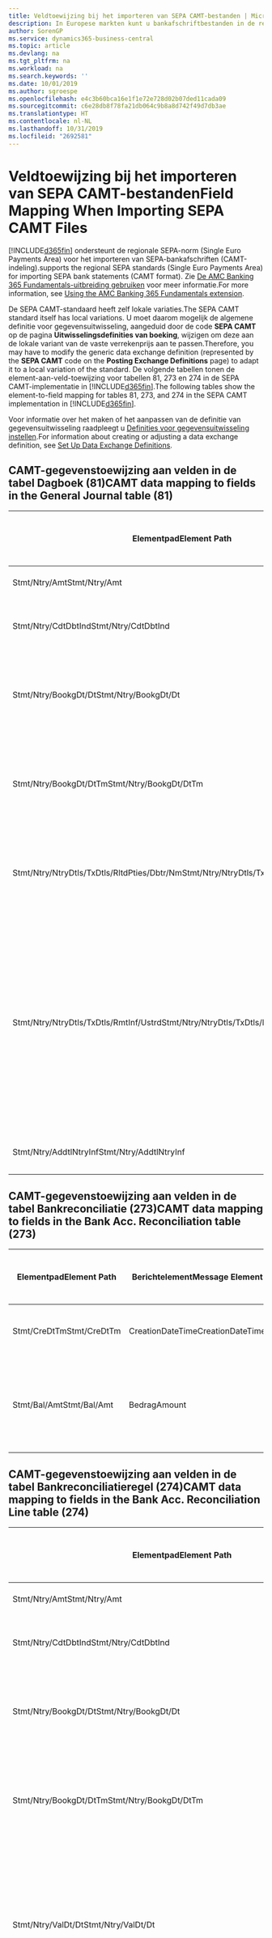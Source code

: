 ```yaml
---
title: Veldtoewijzing bij het importeren van SEPA CAMT-bestanden | Microsoft Docs
description: In Europese markten kunt u bankafschriftbestanden in de regionale SEPA-norm (Single Euro Payments Area) importeren.
author: SorenGP
ms.service: dynamics365-business-central
ms.topic: article
ms.devlang: na
ms.tgt_pltfrm: na
ms.workload: na
ms.search.keywords: ''
ms.date: 10/01/2019
ms.author: sgroespe
ms.openlocfilehash: e4c3b60bca16e1f1e72e728d02b07ded11cada09
ms.sourcegitcommit: c6e28db8f78fa21db064c9b8a8d742f49d7db3ae
ms.translationtype: HT
ms.contentlocale: nl-NL
ms.lasthandoff: 10/31/2019
ms.locfileid: "2692581"
---
```

# <a name="field-mapping-when-importing-sepa-camt-files"></a><span data-ttu-id="7e3c9-103">Veldtoewijzing bij het importeren van SEPA CAMT-bestanden</span><span class="sxs-lookup"><span data-stu-id="7e3c9-103">Field Mapping When Importing SEPA CAMT Files</span></span>
[!INCLUDE[d365fin](includes/d365fin_md.md)] <span data-ttu-id="7e3c9-104">ondersteunt de regionale SEPA-norm (Single Euro Payments Area) voor het importeren van SEPA-bankafschriften (CAMT-indeling).</span><span class="sxs-lookup"><span data-stu-id="7e3c9-104">supports the regional SEPA standards (Single Euro Payments Area) for importing SEPA bank statements (CAMT format).</span></span> <span data-ttu-id="7e3c9-105">Zie [De AMC Banking 365 Fundamentals-uitbreiding gebruiken](ui-extensions-amc-banking.md) voor meer informatie.</span><span class="sxs-lookup"><span data-stu-id="7e3c9-105">For more information, see [Using the AMC Banking 365 Fundamentals extension](ui-extensions-amc-banking.md).</span></span>  

 <span data-ttu-id="7e3c9-106">De SEPA CAMT-standaard heeft zelf lokale variaties.</span><span class="sxs-lookup"><span data-stu-id="7e3c9-106">The SEPA CAMT standard itself has local variations.</span></span> <span data-ttu-id="7e3c9-107">U moet daarom mogelijk de algemene definitie voor gegevensuitwisseling, aangeduid door de code **SEPA CAMT** op de pagina **Uitwisselingsdefinities van boeking**, wijzigen om deze aan de lokale variant van de vaste verrekenprijs aan te passen.</span><span class="sxs-lookup"><span data-stu-id="7e3c9-107">Therefore, you may have to modify the generic data exchange definition (represented by the **SEPA CAMT** code on the **Posting Exchange Definitions** page) to adapt it to a local variation of the standard.</span></span> <span data-ttu-id="7e3c9-108">De volgende tabellen tonen de element-aan-veld-toewijzing voor tabellen 81, 273 en 274 in de SEPA CAMT-implementatie in [!INCLUDE[d365fin](includes/d365fin_md.md)].</span><span class="sxs-lookup"><span data-stu-id="7e3c9-108">The following tables show the element-to-field mapping for tables 81, 273, and 274 in the SEPA CAMT implementation in [!INCLUDE[d365fin](includes/d365fin_md.md)].</span></span>  

 <span data-ttu-id="7e3c9-109">Voor informatie over het maken of het aanpassen van de definitie van gegevensuitwisseling raadpleegt u [Definities voor gegevensuitwisseling instellen](across-how-to-set-up-data-exchange-definitions.md).</span><span class="sxs-lookup"><span data-stu-id="7e3c9-109">For information about creating or adjusting a data exchange definition, see [Set Up Data Exchange Definitions](across-how-to-set-up-data-exchange-definitions.md).</span></span>  

## <a name="camt-data-mapping-to-fields-in-the-general-journal-table-81"></a><span data-ttu-id="7e3c9-110">CAMT-gegevenstoewijzing aan velden in de tabel Dagboek (81)</span><span class="sxs-lookup"><span data-stu-id="7e3c9-110">CAMT data mapping to fields in the General Journal table (81)</span></span>  

|<span data-ttu-id="7e3c9-111">Elementpad</span><span class="sxs-lookup"><span data-stu-id="7e3c9-111">Element Path</span></span>|<span data-ttu-id="7e3c9-112">Berichtelement</span><span class="sxs-lookup"><span data-stu-id="7e3c9-112">Message Element</span></span>|<span data-ttu-id="7e3c9-113">Gegevenssoort</span><span class="sxs-lookup"><span data-stu-id="7e3c9-113">Data Type</span></span>|<span data-ttu-id="7e3c9-114">Omschrijving</span><span class="sxs-lookup"><span data-stu-id="7e3c9-114">Description</span></span>|<span data-ttu-id="7e3c9-115">Identificatie voor een negatief teken</span><span class="sxs-lookup"><span data-stu-id="7e3c9-115">Negative-Sign Identifier</span></span>|<span data-ttu-id="7e3c9-116">Veldnr.</span><span class="sxs-lookup"><span data-stu-id="7e3c9-116">Field No.</span></span>|<span data-ttu-id="7e3c9-117">Veldnaam</span><span class="sxs-lookup"><span data-stu-id="7e3c9-117">Field Name</span></span>|  
|------------------|---------------------|---------------|-----------------|-------------------------------|---------------|----------------|  
|<span data-ttu-id="7e3c9-118">Stmt/Ntry/Amt</span><span class="sxs-lookup"><span data-stu-id="7e3c9-118">Stmt/Ntry/Amt</span></span>|<span data-ttu-id="7e3c9-119">Bedrag</span><span class="sxs-lookup"><span data-stu-id="7e3c9-119">Amount</span></span>|<span data-ttu-id="7e3c9-120">Decimaal</span><span class="sxs-lookup"><span data-stu-id="7e3c9-120">Decimal</span></span>|<span data-ttu-id="7e3c9-121">Het geldbedrag in de kaspost</span><span class="sxs-lookup"><span data-stu-id="7e3c9-121">The amount of money in the cash entry</span></span>||<span data-ttu-id="7e3c9-122">13</span><span class="sxs-lookup"><span data-stu-id="7e3c9-122">13</span></span>|<span data-ttu-id="7e3c9-123">Bedrag</span><span class="sxs-lookup"><span data-stu-id="7e3c9-123">Amount</span></span>|  
|<span data-ttu-id="7e3c9-124">Stmt/Ntry/CdtDbtInd</span><span class="sxs-lookup"><span data-stu-id="7e3c9-124">Stmt/Ntry/CdtDbtInd</span></span>|<span data-ttu-id="7e3c9-125">CreditDebitIndicator</span><span class="sxs-lookup"><span data-stu-id="7e3c9-125">CreditDebitIndicator</span></span>|<span data-ttu-id="7e3c9-126">Tekst</span><span class="sxs-lookup"><span data-stu-id="7e3c9-126">Text</span></span>|<span data-ttu-id="7e3c9-127">Geeft aan of de post een credit- of een debetpost is</span><span class="sxs-lookup"><span data-stu-id="7e3c9-127">Indicates whether the entry is a credit or a debit entry</span></span>|<span data-ttu-id="7e3c9-128">DBIT</span><span class="sxs-lookup"><span data-stu-id="7e3c9-128">DBIT</span></span>|<span data-ttu-id="7e3c9-129">13</span><span class="sxs-lookup"><span data-stu-id="7e3c9-129">13</span></span>|<span data-ttu-id="7e3c9-130">Bedrag</span><span class="sxs-lookup"><span data-stu-id="7e3c9-130">Amount</span></span>|  
|<span data-ttu-id="7e3c9-131">Stmt/Ntry/BookgDt/Dt</span><span class="sxs-lookup"><span data-stu-id="7e3c9-131">Stmt/Ntry/BookgDt/Dt</span></span>|<span data-ttu-id="7e3c9-132">Datum</span><span class="sxs-lookup"><span data-stu-id="7e3c9-132">Date</span></span>|<span data-ttu-id="7e3c9-133">Datum</span><span class="sxs-lookup"><span data-stu-id="7e3c9-133">Date</span></span>|<span data-ttu-id="7e3c9-134">De datum waarop een post wordt geboekt naar een rekening in de boeken van de rekeningservice</span><span class="sxs-lookup"><span data-stu-id="7e3c9-134">The date when an entry is posted to an account on the account servicer's books</span></span>||<span data-ttu-id="7e3c9-135">5</span><span class="sxs-lookup"><span data-stu-id="7e3c9-135">5</span></span>|<span data-ttu-id="7e3c9-136">Boekingsdatum</span><span class="sxs-lookup"><span data-stu-id="7e3c9-136">Posting Date</span></span>|  
|<span data-ttu-id="7e3c9-137">Stmt/Ntry/BookgDt/DtTm</span><span class="sxs-lookup"><span data-stu-id="7e3c9-137">Stmt/Ntry/BookgDt/DtTm</span></span>|<span data-ttu-id="7e3c9-138">DateTime</span><span class="sxs-lookup"><span data-stu-id="7e3c9-138">DateTime</span></span>|<span data-ttu-id="7e3c9-139">DateTime</span><span class="sxs-lookup"><span data-stu-id="7e3c9-139">DateTime</span></span>|<span data-ttu-id="7e3c9-140">De datum en tijd waarop een post wordt geboekt naar een rekening in de boeken van de rekeningservice</span><span class="sxs-lookup"><span data-stu-id="7e3c9-140">The date and time when an entry is posted to an account on the account servicer's books</span></span>||<span data-ttu-id="7e3c9-141">5</span><span class="sxs-lookup"><span data-stu-id="7e3c9-141">5</span></span>|<span data-ttu-id="7e3c9-142">Boekingsdatum</span><span class="sxs-lookup"><span data-stu-id="7e3c9-142">Posting Date</span></span>|  
|<span data-ttu-id="7e3c9-143">Stmt/Ntry/NtryDtls/TxDtls/RltdPties/Dbtr/Nm</span><span class="sxs-lookup"><span data-stu-id="7e3c9-143">Stmt/Ntry/NtryDtls/TxDtls/RltdPties/Dbtr/Nm</span></span>|<span data-ttu-id="7e3c9-144">Naam</span><span class="sxs-lookup"><span data-stu-id="7e3c9-144">Name</span></span>|<span data-ttu-id="7e3c9-145">Tekst</span><span class="sxs-lookup"><span data-stu-id="7e3c9-145">Text</span></span>|<span data-ttu-id="7e3c9-146">De naam van de partij die een geldbedrag is verschuldigd aan de (uiteindelijke) incassant</span><span class="sxs-lookup"><span data-stu-id="7e3c9-146">The name of the party that owes an amount of money to the (ultimate) creditor</span></span>||<span data-ttu-id="7e3c9-147">1221</span><span class="sxs-lookup"><span data-stu-id="7e3c9-147">1221</span></span>|<span data-ttu-id="7e3c9-148">Informatie over betaler</span><span class="sxs-lookup"><span data-stu-id="7e3c9-148">Payer Information</span></span>|  
|<span data-ttu-id="7e3c9-149">Stmt/Ntry/NtryDtls/TxDtls/RmtInf/Ustrd</span><span class="sxs-lookup"><span data-stu-id="7e3c9-149">Stmt/Ntry/NtryDtls/TxDtls/RmtInf/Ustrd</span></span>|<span data-ttu-id="7e3c9-150">Ongestructureerd</span><span class="sxs-lookup"><span data-stu-id="7e3c9-150">Unstructured</span></span>|<span data-ttu-id="7e3c9-151">Tekst</span><span class="sxs-lookup"><span data-stu-id="7e3c9-151">Text</span></span>|<span data-ttu-id="7e3c9-152">Informatie die wordt verschaft om de afstemming/reconciliatie mogelijk te maken van een post met de artikelen die de betaling wordt geacht te vereffenen, zoals commerciële facturen in een vorderingsysteem, in een ongestructureerde vorm</span><span class="sxs-lookup"><span data-stu-id="7e3c9-152">Information supplied to enable the matching/reconciliation of an entry with the items that the payment is intended to settle, such as commercial invoices in an accounts-receivable system, in an unstructured form</span></span>||<span data-ttu-id="7e3c9-153">8</span><span class="sxs-lookup"><span data-stu-id="7e3c9-153">8</span></span>|<span data-ttu-id="7e3c9-154">Omschrijving</span><span class="sxs-lookup"><span data-stu-id="7e3c9-154">Description</span></span>|  
|<span data-ttu-id="7e3c9-155">Stmt/Ntry/AddtlNtryInf</span><span class="sxs-lookup"><span data-stu-id="7e3c9-155">Stmt/Ntry/AddtlNtryInf</span></span>|<span data-ttu-id="7e3c9-156">AdditionalEntryInformation</span><span class="sxs-lookup"><span data-stu-id="7e3c9-156">AdditionalEntryInformation</span></span>|<span data-ttu-id="7e3c9-157">Tekst</span><span class="sxs-lookup"><span data-stu-id="7e3c9-157">Text</span></span>|<span data-ttu-id="7e3c9-158">Extra informatie over de invoer</span><span class="sxs-lookup"><span data-stu-id="7e3c9-158">Additional information about the entry</span></span>||<span data-ttu-id="7e3c9-159">1222</span><span class="sxs-lookup"><span data-stu-id="7e3c9-159">1222</span></span>|<span data-ttu-id="7e3c9-160">Transactie-informatie</span><span class="sxs-lookup"><span data-stu-id="7e3c9-160">Transaction Information</span></span>|  

## <a name="camt-data-mapping-to-fields-in-the-bank-acc-reconciliation-table-273"></a><span data-ttu-id="7e3c9-161">CAMT-gegevenstoewijzing aan velden in de tabel Bankreconciliatie (273)</span><span class="sxs-lookup"><span data-stu-id="7e3c9-161">CAMT data mapping to fields in the Bank Acc. Reconciliation table (273)</span></span>  

|<span data-ttu-id="7e3c9-162">Elementpad</span><span class="sxs-lookup"><span data-stu-id="7e3c9-162">Element Path</span></span>|<span data-ttu-id="7e3c9-163">Berichtelement</span><span class="sxs-lookup"><span data-stu-id="7e3c9-163">Message Element</span></span>|<span data-ttu-id="7e3c9-164">Gegevenssoort</span><span class="sxs-lookup"><span data-stu-id="7e3c9-164">Data Type</span></span>|<span data-ttu-id="7e3c9-165">Omschrijving</span><span class="sxs-lookup"><span data-stu-id="7e3c9-165">Description</span></span>|<span data-ttu-id="7e3c9-166">Identificatie voor een negatief teken</span><span class="sxs-lookup"><span data-stu-id="7e3c9-166">Negative-Sign Identifier</span></span>|<span data-ttu-id="7e3c9-167">Veldnr.</span><span class="sxs-lookup"><span data-stu-id="7e3c9-167">Field No.</span></span>|<span data-ttu-id="7e3c9-168">Veldnaam</span><span class="sxs-lookup"><span data-stu-id="7e3c9-168">Field Name</span></span>|  
|------------------|---------------------|---------------|-----------------|-------------------------------|---------------|----------------|  
|<span data-ttu-id="7e3c9-169">Stmt/CreDtTm</span><span class="sxs-lookup"><span data-stu-id="7e3c9-169">Stmt/CreDtTm</span></span>|<span data-ttu-id="7e3c9-170">CreationDateTime</span><span class="sxs-lookup"><span data-stu-id="7e3c9-170">CreationDateTime</span></span>|<span data-ttu-id="7e3c9-171">Datum</span><span class="sxs-lookup"><span data-stu-id="7e3c9-171">Date</span></span>|<span data-ttu-id="7e3c9-172">De datum en tijd waarop het bericht is gemaakt.</span><span class="sxs-lookup"><span data-stu-id="7e3c9-172">The date and time when the message was created</span></span>||<span data-ttu-id="7e3c9-173">3</span><span class="sxs-lookup"><span data-stu-id="7e3c9-173">3</span></span>|<span data-ttu-id="7e3c9-174">Afschriftdatum</span><span class="sxs-lookup"><span data-stu-id="7e3c9-174">Statement Date</span></span>|  
|<span data-ttu-id="7e3c9-175">Stmt/Bal/Amt</span><span class="sxs-lookup"><span data-stu-id="7e3c9-175">Stmt/Bal/Amt</span></span>|<span data-ttu-id="7e3c9-176">Bedrag</span><span class="sxs-lookup"><span data-stu-id="7e3c9-176">Amount</span></span>|<span data-ttu-id="7e3c9-177">Decimaal</span><span class="sxs-lookup"><span data-stu-id="7e3c9-177">Decimal</span></span>|<span data-ttu-id="7e3c9-178">Het bedrag dat resulteert uit de tot een nettowaarde teruggebrachte bedragen voor alle debet- en creditposten</span><span class="sxs-lookup"><span data-stu-id="7e3c9-178">The amount resulting from the netted amounts for all debit and credit entries</span></span>||<span data-ttu-id="7e3c9-179">4</span><span class="sxs-lookup"><span data-stu-id="7e3c9-179">4</span></span>|<span data-ttu-id="7e3c9-180">Eindsaldo afschrift</span><span class="sxs-lookup"><span data-stu-id="7e3c9-180">Statement Ending Balance</span></span>|  

## <a name="camt-data-mapping-to-fields-in-the-bank-acc-reconciliation-line-table-274"></a><span data-ttu-id="7e3c9-181">CAMT-gegevenstoewijzing aan velden in de tabel Bankreconciliatieregel (274)</span><span class="sxs-lookup"><span data-stu-id="7e3c9-181">CAMT data mapping to fields in the Bank Acc. Reconciliation Line table (274)</span></span>  

|<span data-ttu-id="7e3c9-182">Elementpad</span><span class="sxs-lookup"><span data-stu-id="7e3c9-182">Element Path</span></span>|<span data-ttu-id="7e3c9-183">Berichtelement</span><span class="sxs-lookup"><span data-stu-id="7e3c9-183">Message Element</span></span>|<span data-ttu-id="7e3c9-184">Gegevenssoort</span><span class="sxs-lookup"><span data-stu-id="7e3c9-184">Data Type</span></span>|<span data-ttu-id="7e3c9-185">Omschrijving</span><span class="sxs-lookup"><span data-stu-id="7e3c9-185">Description</span></span>|<span data-ttu-id="7e3c9-186">Identificatie voor een negatief teken</span><span class="sxs-lookup"><span data-stu-id="7e3c9-186">Negative-Sign Identifier</span></span>|<span data-ttu-id="7e3c9-187">Veldnr.</span><span class="sxs-lookup"><span data-stu-id="7e3c9-187">Field No.</span></span>|<span data-ttu-id="7e3c9-188">Veldnaam</span><span class="sxs-lookup"><span data-stu-id="7e3c9-188">Field Name</span></span>|  
|------------------|---------------------|---------------|-----------------|-------------------------------|---------------|----------------|  
|<span data-ttu-id="7e3c9-189">Stmt/Ntry/Amt</span><span class="sxs-lookup"><span data-stu-id="7e3c9-189">Stmt/Ntry/Amt</span></span>|<span data-ttu-id="7e3c9-190">Bedrag</span><span class="sxs-lookup"><span data-stu-id="7e3c9-190">Amount</span></span>|<span data-ttu-id="7e3c9-191">Decimaal</span><span class="sxs-lookup"><span data-stu-id="7e3c9-191">Decimal</span></span>|<span data-ttu-id="7e3c9-192">Het geldbedrag in de kaspost</span><span class="sxs-lookup"><span data-stu-id="7e3c9-192">The amount of money in the cash entry</span></span>||<span data-ttu-id="7e3c9-193">7</span><span class="sxs-lookup"><span data-stu-id="7e3c9-193">7</span></span>|<span data-ttu-id="7e3c9-194">Afschrifttotaal</span><span class="sxs-lookup"><span data-stu-id="7e3c9-194">Statement Amount</span></span>|  
|<span data-ttu-id="7e3c9-195">Stmt/Ntry/CdtDbtInd</span><span class="sxs-lookup"><span data-stu-id="7e3c9-195">Stmt/Ntry/CdtDbtInd</span></span>|<span data-ttu-id="7e3c9-196">CreditDebitIndicator</span><span class="sxs-lookup"><span data-stu-id="7e3c9-196">CreditDebitIndicator</span></span>|<span data-ttu-id="7e3c9-197">Tekst</span><span class="sxs-lookup"><span data-stu-id="7e3c9-197">Text</span></span>|<span data-ttu-id="7e3c9-198">Geeft aan of de post een credit- of een debetpost is</span><span class="sxs-lookup"><span data-stu-id="7e3c9-198">Indicates whether the entry is a credit or a debit entry</span></span>|<span data-ttu-id="7e3c9-199">DBIT</span><span class="sxs-lookup"><span data-stu-id="7e3c9-199">DBIT</span></span>|<span data-ttu-id="7e3c9-200">7</span><span class="sxs-lookup"><span data-stu-id="7e3c9-200">7</span></span>|<span data-ttu-id="7e3c9-201">Afschrifttotaal</span><span class="sxs-lookup"><span data-stu-id="7e3c9-201">Statement Amount</span></span>|  
|<span data-ttu-id="7e3c9-202">Stmt/Ntry/BookgDt/Dt</span><span class="sxs-lookup"><span data-stu-id="7e3c9-202">Stmt/Ntry/BookgDt/Dt</span></span>|<span data-ttu-id="7e3c9-203">Datum</span><span class="sxs-lookup"><span data-stu-id="7e3c9-203">Date</span></span>|<span data-ttu-id="7e3c9-204">Datum</span><span class="sxs-lookup"><span data-stu-id="7e3c9-204">Date</span></span>|<span data-ttu-id="7e3c9-205">De datum waarop een post wordt geboekt naar een rekening in de boeken van de rekeningservice</span><span class="sxs-lookup"><span data-stu-id="7e3c9-205">The date when an entry is posted to an account on the account servicer's books</span></span>||<span data-ttu-id="7e3c9-206">5</span><span class="sxs-lookup"><span data-stu-id="7e3c9-206">5</span></span>|<span data-ttu-id="7e3c9-207">Transactiedatum</span><span class="sxs-lookup"><span data-stu-id="7e3c9-207">Transaction Date</span></span>|  
|<span data-ttu-id="7e3c9-208">Stmt/Ntry/BookgDt/DtTm</span><span class="sxs-lookup"><span data-stu-id="7e3c9-208">Stmt/Ntry/BookgDt/DtTm</span></span>|<span data-ttu-id="7e3c9-209">DateTime</span><span class="sxs-lookup"><span data-stu-id="7e3c9-209">DateTime</span></span>|<span data-ttu-id="7e3c9-210">DateTime</span><span class="sxs-lookup"><span data-stu-id="7e3c9-210">DateTime</span></span>|<span data-ttu-id="7e3c9-211">De datum en tijd waarop een post wordt geboekt naar een rekening in de boeken van de rekeningservice</span><span class="sxs-lookup"><span data-stu-id="7e3c9-211">The date and time when an entry is posted to an account on the account servicer's books</span></span>||<span data-ttu-id="7e3c9-212">5</span><span class="sxs-lookup"><span data-stu-id="7e3c9-212">5</span></span>|<span data-ttu-id="7e3c9-213">Transactiedatum</span><span class="sxs-lookup"><span data-stu-id="7e3c9-213">Transaction Date</span></span>|  
|<span data-ttu-id="7e3c9-214">Stmt/Ntry/ValDt/Dt</span><span class="sxs-lookup"><span data-stu-id="7e3c9-214">Stmt/Ntry/ValDt/Dt</span></span>|<span data-ttu-id="7e3c9-215">Datum</span><span class="sxs-lookup"><span data-stu-id="7e3c9-215">Date</span></span>|<span data-ttu-id="7e3c9-216">Datum</span><span class="sxs-lookup"><span data-stu-id="7e3c9-216">Date</span></span>|<span data-ttu-id="7e3c9-217">De datum waarop activa beschikbaar worden voor de rekeninghouder in het geval van een creditpost, of niet meer beschikbaar zijn voor de rekeninghouder in het geval van een debetpost</span><span class="sxs-lookup"><span data-stu-id="7e3c9-217">The date when assets become available to the account owner in case of a credit entry, or cease to be available to the account owner in case of a debit entry</span></span>||<span data-ttu-id="7e3c9-218">12</span><span class="sxs-lookup"><span data-stu-id="7e3c9-218">12</span></span>|<span data-ttu-id="7e3c9-219">Waardedatum</span><span class="sxs-lookup"><span data-stu-id="7e3c9-219">Value Date</span></span>|  
|<span data-ttu-id="7e3c9-220">Stmt/Ntry/ValDt/DtTm</span><span class="sxs-lookup"><span data-stu-id="7e3c9-220">Stmt/Ntry/ValDt/DtTm</span></span>|<span data-ttu-id="7e3c9-221">DateTime</span><span class="sxs-lookup"><span data-stu-id="7e3c9-221">DateTime</span></span>|<span data-ttu-id="7e3c9-222">DateTime</span><span class="sxs-lookup"><span data-stu-id="7e3c9-222">DateTime</span></span>|<span data-ttu-id="7e3c9-223">De datum en tijd waarop activa beschikbaar worden voor de rekeninghouder in het geval van een creditpost, of niet meer beschikbaar zijn voor de rekeninghouder in het geval van een debetpost</span><span class="sxs-lookup"><span data-stu-id="7e3c9-223">The date and time when assets become available to the account owner in case of a credit entry, or cease to be available to the account owner in case of a debit entry</span></span>||<span data-ttu-id="7e3c9-224">12</span><span class="sxs-lookup"><span data-stu-id="7e3c9-224">12</span></span>|<span data-ttu-id="7e3c9-225">Waardedatum</span><span class="sxs-lookup"><span data-stu-id="7e3c9-225">Value Date</span></span>|  
|<span data-ttu-id="7e3c9-226">Stmt/Ntry/NtryDtls/TxDtls/RltdPties/Dbtr/Nm</span><span class="sxs-lookup"><span data-stu-id="7e3c9-226">Stmt/Ntry/NtryDtls/TxDtls/RltdPties/Dbtr/Nm</span></span>|<span data-ttu-id="7e3c9-227">Naam</span><span class="sxs-lookup"><span data-stu-id="7e3c9-227">Name</span></span>|<span data-ttu-id="7e3c9-228">Tekst</span><span class="sxs-lookup"><span data-stu-id="7e3c9-228">Text</span></span>|<span data-ttu-id="7e3c9-229">De naam van de partij die een geldbedrag is verschuldigd aan de (uiteindelijke) incassant</span><span class="sxs-lookup"><span data-stu-id="7e3c9-229">The name of the party that owes an amount of money to the (ultimate) creditor</span></span>||<span data-ttu-id="7e3c9-230">15</span><span class="sxs-lookup"><span data-stu-id="7e3c9-230">15</span></span>|<span data-ttu-id="7e3c9-231">Informatie over betaler</span><span class="sxs-lookup"><span data-stu-id="7e3c9-231">Payer Information</span></span>|  
|<span data-ttu-id="7e3c9-232">Stmt/Ntry/NtryDtls/TxDtls/RmtInf/Ustrd</span><span class="sxs-lookup"><span data-stu-id="7e3c9-232">Stmt/Ntry/NtryDtls/TxDtls/RmtInf/Ustrd</span></span>|<span data-ttu-id="7e3c9-233">Ongestructureerd</span><span class="sxs-lookup"><span data-stu-id="7e3c9-233">Unstructured</span></span>|<span data-ttu-id="7e3c9-234">Tekst</span><span class="sxs-lookup"><span data-stu-id="7e3c9-234">Text</span></span>|<span data-ttu-id="7e3c9-235">Informatie die wordt verschaft om de afstemming/reconciliatie mogelijk te maken van een post met de artikelen die de betaling wordt geacht te vereffenen, zoals commerciële facturen in een vorderingsysteem, in een ongestructureerde vorm</span><span class="sxs-lookup"><span data-stu-id="7e3c9-235">Information supplied to enable the matching/reconciliation of an entry with the items that the payment is intended to settle, such as commercial invoices in an accounts-receivable system, in an unstructured form</span></span>||<span data-ttu-id="7e3c9-236">6</span><span class="sxs-lookup"><span data-stu-id="7e3c9-236">6</span></span>|<span data-ttu-id="7e3c9-237">Omschrijving</span><span class="sxs-lookup"><span data-stu-id="7e3c9-237">Description</span></span>|  
|<span data-ttu-id="7e3c9-238">Stmt/Ntry/AddtlNtryInf</span><span class="sxs-lookup"><span data-stu-id="7e3c9-238">Stmt/Ntry/AddtlNtryInf</span></span>|<span data-ttu-id="7e3c9-239">AdditionalEntryInformation</span><span class="sxs-lookup"><span data-stu-id="7e3c9-239">AdditionalEntryInformation</span></span>|<span data-ttu-id="7e3c9-240">Tekst</span><span class="sxs-lookup"><span data-stu-id="7e3c9-240">Text</span></span>|<span data-ttu-id="7e3c9-241">Extra informatie over de invoer</span><span class="sxs-lookup"><span data-stu-id="7e3c9-241">Additional information about the entry</span></span>||<span data-ttu-id="7e3c9-242">16</span><span class="sxs-lookup"><span data-stu-id="7e3c9-242">16</span></span>|<span data-ttu-id="7e3c9-243">Transactie-informatie</span><span class="sxs-lookup"><span data-stu-id="7e3c9-243">Transaction Information</span></span>|  

 <span data-ttu-id="7e3c9-244">Elementen in het knooppunt **Ntry** die worden geïmporteerd in [!INCLUDE[d365fin](includes/d365fin_md.md)] maar niet aan velden worden toegewezen, worden opgeslagen in de tabel **Kolomdef. boekingsuitwisseling**.</span><span class="sxs-lookup"><span data-stu-id="7e3c9-244">Elements in the **Ntry** node that are imported into [!INCLUDE[d365fin](includes/d365fin_md.md)] but not mapped to any fields are stored in the **Posting Exch. Column Def** table.</span></span> <span data-ttu-id="7e3c9-245">Gebruikers kunnen deze elementen vanuit de pagina's **Betalingsreconciliatiedagboek**, **Betalingsvereffening** en **Bankreconciliatie** weergeven door de actie **Details bankrekeningafschriftregel** te kiezen.</span><span class="sxs-lookup"><span data-stu-id="7e3c9-245">Users can view these elements from the **Payment Reconciliation Journal**, **Payment Application**, and **Bank Acc. Reconciliation** pages by choosing the **Bank Statement Line Details** action.</span></span> <span data-ttu-id="7e3c9-246">Zie voor meer informatie [Betalingen vereffenen met automatische vereffening](receivables-how-reconcile-payments-auto-application.md).</span><span class="sxs-lookup"><span data-stu-id="7e3c9-246">For more information, see [Reconcile Payments Using Automatic Application](receivables-how-reconcile-payments-auto-application.md).</span></span>  
## <a name="see-also"></a><span data-ttu-id="7e3c9-247">Zie ook</span><span class="sxs-lookup"><span data-stu-id="7e3c9-247">See Also</span></span>  
[<span data-ttu-id="7e3c9-248">Gegevensuitwisseling instellen</span><span class="sxs-lookup"><span data-stu-id="7e3c9-248">Setting Up Data Exchange</span></span>](across-set-up-data-exchange.md)  
[<span data-ttu-id="7e3c9-249">Gegevens elektronisch uitwisselen</span><span class="sxs-lookup"><span data-stu-id="7e3c9-249">Exchanging Data Electronically</span></span>](across-data-exchange.md)  
<span data-ttu-id="7e3c9-250">[De AMC Banking 365 Fundamentals-uitbreiding gebruiken](ui-extensions-amc-banking.md) </span><span class="sxs-lookup"><span data-stu-id="7e3c9-250">[Using the AMC Banking 365 Fundamentals extension](ui-extensions-amc-banking.md) </span></span>  
[<span data-ttu-id="7e3c9-251">XML-schema's gebruiken om gegevensuitwisselingsdefinities voor te bereiden</span><span class="sxs-lookup"><span data-stu-id="7e3c9-251">Use XML Schemas to Prepare Data Exchange Definitions</span></span>](across-how-to-use-xml-schemas-to-prepare-data-exchange-definitions.md)  
[<span data-ttu-id="7e3c9-252">Betalingen reconciliëren met automatische vereffening</span><span class="sxs-lookup"><span data-stu-id="7e3c9-252">Reconcile Payments Using Automatic Application</span></span>](receivables-how-reconcile-payments-auto-application.md)  
